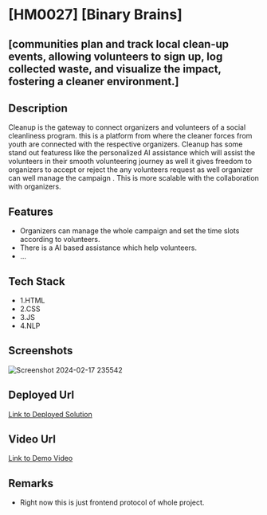 # [HM0027] [Binary Brains]

## [communities plan and track local clean-up events, allowing volunteers to sign up, log collected waste, and visualize the impact, fostering a cleaner environment.]

## Description
Cleanup is the gateway to connect organizers and volunteers of a social cleanliness program.
this is a platform from where the cleaner forces from youth are connected with the respective organizers.
Cleanup has some stand out featuress like the personalized AI assistance which will assist the volunteers in their smooth 
volunteering journey as well it gives  freedom to organizers to accept or reject the any volunteers request as well organizer can
well manage the campaign .
This is more scalable with the collaboration with organizers.

## Features
- Organizers can manage the whole campaign and set the time slots according to volunteers.
- There is a AI based assistance which help volunteers.
- ...

## Tech Stack
- 1.HTML
- 2.CSS
- 3.JS
- 4.NLP

## Screenshots
![Screenshot 2024-02-17 235542](https://github.com/suyash04-24/HM0027_Binary-brains/assets/118686001/f824da4f-1388-4d1d-9e1c-257b91cc3b44)


## Deployed Url
[Link to Deployed Solution](gfgpccoe.in)

## Video Url
[Link to Demo Video](video_url)

## Remarks
- Right now this is just frontend protocol of whole project.
